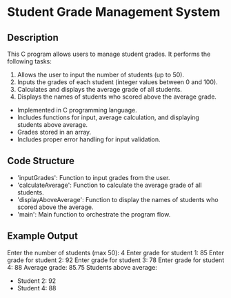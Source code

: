 # Student Grade Management System

## Description

This C program allows users to manage student grades. It performs the following tasks:

1. Allows the user to input the number of students (up to 50).
2. Inputs the grades of each student (integer values between 0 and 100).
3. Calculates and displays the average grade of all students.
4. Displays the names of students who scored above the average grade.

- Implemented in C programming language.
- Includes functions for input, average calculation, and displaying students above average.
- Grades stored in an array.
- Includes proper error handling for input validation.

## Code Structure

- 'inputGrades': Function to input grades from the user.
- 'calculateAverage': Function to calculate the average grade of all students.
- 'displayAboveAverage': Function to display the names of students who scored above the average.
- 'main': Main function to orchestrate the program flow.

## Example Output

Enter the number of students (max 50): 4
Enter grade for student 1: 85
Enter grade for student 2: 92
Enter grade for student 3: 78
Enter grade for student 4: 88
Average grade: 85.75
Students above average:
- Student 2: 92
- Student 4: 88
